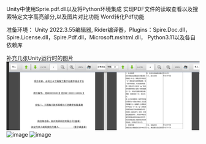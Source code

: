 Unity中使用Sprie.pdf.dll以及将Python环境集成 实现PDF文件的读取查看以及搜索特定文字高亮部分,以及图片对比功能 Word转化Pdf功能

准备环境： Unity 2022.3.55编辑器, Rider编译器，Plugins：Spire.Doc.dll，Spire.License.dll，Spire.Pdf.dll，Microsoft.mshtml.dll， Python3.11以及各自依赖库

补充几张Unity运行时的图片
![image](https://github.com/SlienceLove/UnityPdfTools/blob/main/Src/9c3f12fa-44de-4770-a4aa-8511af36421f.png)
![image](https://github.com/user-attachments/assets/c2c623e9-ef24-4627-b4e0-2cf2ff328347)
![image](https://github.com/user-attachments/assets/8c5d28cb-2dca-4f1c-b374-d33fa0635ce3)

